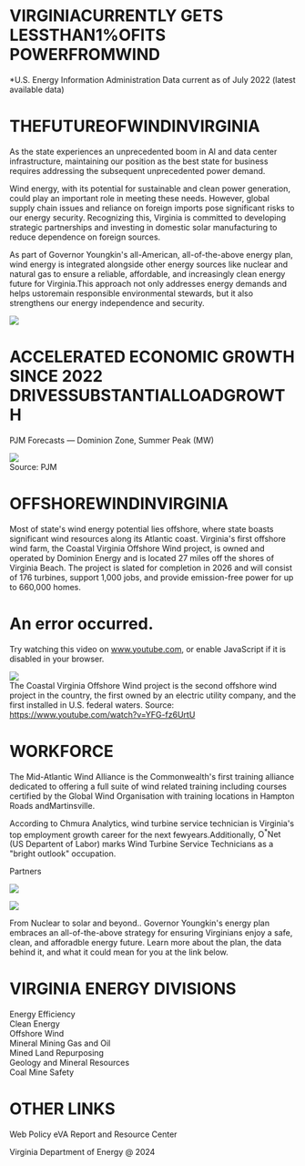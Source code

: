 # VIRGINIACURRENTLY GETS LESSTHAN1%OFITS POWERFROMWIND  

\*U.S. Energy Information Administration Data current as of July 2022 (latest available data)  

# THEFUTUREOFWINDINVIRGINIA  

As the state experiences an unprecedented boom in Al and data center infrastructure, maintaining our position as the best state for business requires addressing the subsequent unprecedented power demand.  

Wind energy, with its potential for sustainable and clean power generation, could play an important role in meeting these needs. However, global supply chain issues and reliance on foreign imports pose significant risks to our energy security. Recognizing this, Virginia is committed to developing strategic partnerships and investing in domestic solar manufacturing to reduce dependence on foreign sources.  

As part of Governor Youngkin's all-American, all-of-the-above energy plan, wind energy is integrated alongside other energy sources like nuclear and natural gas to ensure a reliable, affordable, and increasingly clean energy future for Virginia.This approach not only addresses energy demands and helps ustoremain responsible environmental stewards, but it also strengthens our energy independence and security.  

![](images/31017117634976ed5ce1384a751c9213d75a57597d4b0092ce844b6f25b9283d.jpg)  

# ACCELERATED ECONOMIC GR0WTH SINCE 2022 DRIVESSUBSTANTIALLOADGROWTH  

PJM Forecasts — Dominion Zone, Summer Peak (MW)  

![](images/69f5143a4b028deca8270e8e28acae5cf28a99b54b0d7bb4e553e487da0b0a8c.jpg)  
Source: PJM  

# OFFSHOREWINDINVIRGINIA  

Most of state's wind energy potential lies offshore, where state boasts significant wind resources along its Atlantic coast. Virginia's first offshore wind farm, the Coastal Virginia Offshore Wind project, is owned and operated by Dominion Energy and is located 27 miles off the shores of Virginia Beach. The project is slated for completion in 2026 and will consist of 176 turbines, support 1,000 jobs, and provide emission-free power for up to 660,000 homes.  

# An error occurred.  

Try watching this video on www.youtube.com, or enable JavaScript if it is disabled in your browser.  

![](images/7549a82af247a2da551b0f2baf4b7270b21654f29569170e491f18b2476ca897.jpg)  
The Coastal Virginia Offshore Wind project is the second offshore wind project in the country, the first owned by an electric utility company, and the first installed in U.S. federal waters. Source: https://www.youtube.com/watch?v=YFG-fz6UrtU  

# WORKFORCE  

The Mid-Atlantic Wind Alliance is the Commonwealth's first training alliance dedicated to offering a full suite of wind related training including courses certified by the Global Wind Organisation with training locations in Hampton Roads andMartinsville.  

According to Chmura Analytics, wind turbine service technician is Virginia's top employment growth career for the next fewyears.Additionally, $\mathsf{O}^{*}\mathsf{N e t}$ (US Departent of Labor) marks Wind Turbine Service Technicians as a "bright outlook" occupation.  

Partners  

![](images/412be9e71001d09f550437f1179cbd7496bc7e8dafe09b9274b3696952fea8bf.jpg)  

![](images/6ba9321504b069c7f9d1bc97f3c38085f59aca5616dc08b27bcd04257f410784.jpg)  

From Nuclear to solar and beyond.. Governor Youngkin's energy plan embraces an all-of-the-above strategy for ensuring Virginians enjoy a safe, clean, and afforadble energy future. Learn more about the plan, the data behind it, and what it could mean for you at the link below.  

# VIRGINIA ENERGY DIVISIONS  

Energy Efficiency   
Clean Energy   
Offshore Wind   
Mineral Mining Gas and Oil   
Mined Land Repurposing   
Geology and Mineral Resources   
Coal Mine Safety  

# OTHER LINKS  

Web Policy eVA Report and Resource Center  

Virginia Department of Energy @ 2024  